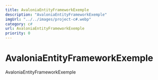 ```yaml
---
title: AvaloniaEntityFrameworkExemple
description: "AvaloniaEntityFrameworkExemple"
imgUrl: "../../images/project-c#.webp"
category: c#
url: AvaloniaEntityFrameworkExemple
priority: 0
---
```


# AvaloniaEntityFrameworkExemple

AvaloniaEntityFrameworkExemple